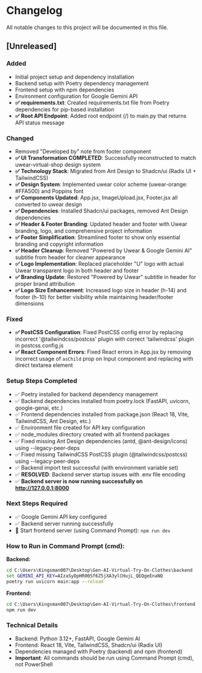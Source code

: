 # Changelog

All notable changes to this project will be documented in this file.

## [Unreleased]

### Added
- Initial project setup and dependency installation
- Backend setup with Poetry dependency management
- Frontend setup with npm dependencies
- Environment configuration for Google Gemini API
- **✅ requirements.txt**: Created requirements.txt file from Poetry dependencies for pip-based installation
- **✅ Root API Endpoint**: Added root endpoint (/) to main.py that returns API status message

### Changed
- Removed "Developed by" note from footer component
- **✅ UI Transformation COMPLETED**: Successfully reconstructed to match uwear-virtual-shop design system
- **✅ Technology Stack**: Migrated from Ant Design to Shadcn/ui (Radix UI + TailwindCSS)
- **✅ Design System**: Implemented uwear color scheme (uwear-orange: #FFA500) and Poppins font
- **✅ Components Updated**: App.jsx, ImageUpload.jsx, Footer.jsx all converted to uwear design
- **✅ Dependencies**: Installed Shadcn/ui packages, removed Ant Design dependencies
- **✅ Header & Footer Branding**: Updated header and footer with Uwear branding, logo, and comprehensive project information
- **✅ Footer Simplification**: Streamlined footer to show only essential branding and copyright information
- **✅ Header Cleanup**: Removed "Powered by Uwear & Google Gemini AI" subtitle from header for cleaner appearance
- **✅ Logo Implementation**: Replaced placeholder "U" logo with actual Uwear transparent logo in both header and footer
- **✅ Branding Update**: Restored "Powered by Uwear" subtitle in header for proper brand attribution
- **✅ Logo Size Enhancement**: Increased logo size in header (h-14) and footer (h-10) for better visibility while maintaining header/footer dimensions

### Fixed
- **✅ PostCSS Configuration**: Fixed PostCSS config error by replacing incorrect '@tailwindcss/postcss' plugin with correct 'tailwindcss' plugin in postcss.config.js
- **✅ React Component Errors**: Fixed React errors in App.jsx by removing incorrect usage of `asChild` prop on Input component and replacing with direct textarea element

### Setup Steps Completed
- ✅ Poetry installed for backend dependency management
- ✅ Backend dependencies installed from poetry.lock (FastAPI, uvicorn, google-genai, etc.)
- ✅ Frontend dependencies installed from package.json (React 18, Vite, TailwindCSS, Ant Design, etc.)
- ✅ Environment file created for API key configuration
- ✅ node_modules directory created with all frontend packages
- ✅ Fixed missing Ant Design dependencies (antd, @ant-design/icons) using --legacy-peer-deps
- ✅ Fixed missing TailwindCSS PostCSS plugin (@tailwindcss/postcss) using --legacy-peer-deps
- ✅ Backend import test successful (with environment variable set)
- ✅ **RESOLVED**: Backend server startup issues with .env file encoding
- ✅ **Backend server is now running successfully on http://127.0.0.1:8000**

### Next Steps Required
- ✅ Google Gemini API key configured
- ✅ Backend server running successfully
- 🔄 Start frontend server (using Command Prompt): `npm run dev`

### How to Run in Command Prompt (cmd):
**Backend:**
```cmd
cd C:\Users\Kingsman007\Desktop\Gen-AI-Virtual-Try-On-Clothes\backend
set GEMINI_API_KEY=AIzaSyDpHR00Sf6Z5jXA3ylCHujL_QEQgeEnaNQ
poetry run uvicorn main:app --reload
```

**Frontend:**
```cmd
cd C:\Users\Kingsman007\Desktop\Gen-AI-Virtual-Try-On-Clothes\frontend
npm run dev
```

### Technical Details
- Backend: Python 3.12+, FastAPI, Google Gemini AI
- Frontend: React 18, Vite, TailwindCSS, Shadcn/ui (Radix UI)
- Dependencies managed with Poetry (backend) and npm (frontend)
- **Important**: All commands should be run using Command Prompt (cmd), not PowerShell
